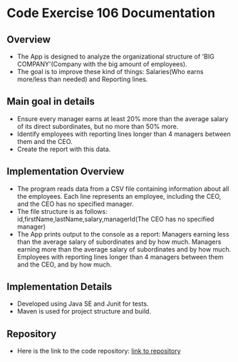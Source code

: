 # Code Exercise 106 Documentation

## Overview

- The App is designed to analyze the organizational structure of 'BIG COMPANY'(Company with the big amount of employees).
- The goal is to improve these kind of things: Salaries(Who earns more/less than needed) and Reporting lines.

## Main goal in details

- Ensure every manager earns at least 20% more than the average salary of its direct subordinates, but no more than 50%
  more.
- Identify employees with reporting lines longer than 4 managers between them and the CEO.
- Create the report with this data.

## Implementation Overview

- The program reads data from a CSV file containing information about all the employees. Each line represents an
employee, including the CEO, and the CEO has no specified manager.
- The file structure is as follows: id,firstName,lastName,salary,managerId(The CEO has no specified manager)
- The App prints output to the console as a report:
  Managers earning less than the average salary of subordinates and by how much.
  Managers earning more than the average salary of subordinates and by how much.
  Employees with reporting lines longer than 4 managers between them and the CEO, and by how much.

## Implementation Details

- Developed using Java SE and Junit for tests.
- Maven is used for project structure and build.

## Repository

- Here is the link to the code repository: [link to repository](https://github.com/artursmtest/code_exercise_106)
